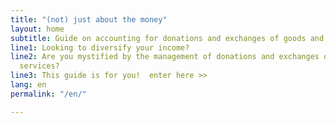 ```yaml
---
title: "(not) just about the money"
layout: home
subtitle: Guide on accounting for donations and exchanges of goods and services
line1: Looking to diversify your income?
line2: Are you mystified by the management of donations and exchanges of goods and
  services?
line3: This guide is for you!  enter here >>
lang: en
permalink: "/en/"

---
```

<!-- Welcome! -->